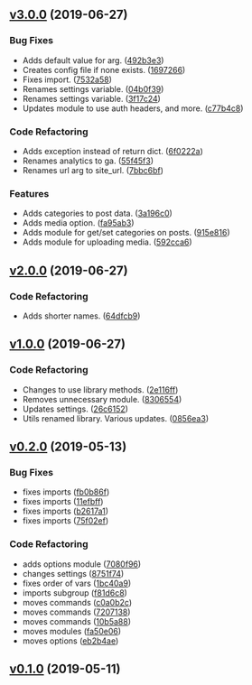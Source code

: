 <a name="v3.0.0"></a>
## [v3.0.0](https://github.com/alexseitsinger/birdhouse_toolbox/compare/v2.0.0...v3.0.0) (2019-06-27)

### Bug Fixes
- Adds default value for arg. ([492b3e3](https://github.com/alexseitsinger/birdhouse_toolbox/commit/492b3e38032f369059a5bd112ac9248b762e58f7))
- Creates config file if none exists. ([1697266](https://github.com/alexseitsinger/birdhouse_toolbox/commit/1697266d2ef6b17c19b55a91a6f0a7f22d821bd4))
- Fixes import. ([7532a58](https://github.com/alexseitsinger/birdhouse_toolbox/commit/7532a587473908ce68e1c739a2c5fc1f784610f7))
- Renames settings variable. ([04b0f39](https://github.com/alexseitsinger/birdhouse_toolbox/commit/04b0f39f985784884b8adff72019c61604dbb392))
- Renames settings variable. ([3f17c24](https://github.com/alexseitsinger/birdhouse_toolbox/commit/3f17c24a7e2eb05173b2ae32c310c1ba2ca2c1c2))
- Updates module to use auth headers, and more. ([c77b4c8](https://github.com/alexseitsinger/birdhouse_toolbox/commit/c77b4c8c65978bf14f8270e070080ffa87d59fba))

### Code Refactoring
- Adds exception instead of return dict. ([6f0222a](https://github.com/alexseitsinger/birdhouse_toolbox/commit/6f0222a4b6d2375d864427921bf4cdccf559f0af))
- Renames analytics to ga. ([55f45f3](https://github.com/alexseitsinger/birdhouse_toolbox/commit/55f45f3ea078abd5bd635579f06459eba263a9f4))
- Renames url arg to site_url. ([7bbc6bf](https://github.com/alexseitsinger/birdhouse_toolbox/commit/7bbc6bfb7a45eba1f24084bf97800e1de8e6baf2))

### Features
- Adds categories to post data. ([3a196c0](https://github.com/alexseitsinger/birdhouse_toolbox/commit/3a196c0d5269651a9df252a0fe10975937c2010b))
- Adds media option. ([fa95ab3](https://github.com/alexseitsinger/birdhouse_toolbox/commit/fa95ab31788a79e26a480027f5d001d74ebf639a))
- Adds module for get/set categories on posts. ([915e816](https://github.com/alexseitsinger/birdhouse_toolbox/commit/915e81643525ba174a442934d02a318214e45358))
- Adds module for uploading media. ([592cca6](https://github.com/alexseitsinger/birdhouse_toolbox/commit/592cca63b032850e9ae21a84806cc40001e15cd7))


<a name="v2.0.0"></a>
## [v2.0.0](https://github.com/alexseitsinger/birdhouse_toolbox/compare/v1.0.0...v2.0.0) (2019-06-27)

### Code Refactoring
- Adds shorter names. ([64dfcb9](https://github.com/alexseitsinger/birdhouse_toolbox/commit/64dfcb96433dcb588eaae2ca9f42b6f8e5ccaa4e))


<a name="v1.0.0"></a>
## [v1.0.0](https://github.com/alexseitsinger/birdhouse_toolbox/compare/v0.2.0...v1.0.0) (2019-06-27)

### Code Refactoring
- Changes to use library methods. ([2e116ff](https://github.com/alexseitsinger/birdhouse_toolbox/commit/2e116ffc9c8658fe963a2864357c4b576b950673))
- Removes unnecessary module. ([8306554](https://github.com/alexseitsinger/birdhouse_toolbox/commit/83065542f6ae2bbf80e32d1b68ac4a690f8e8329))
- Updates settings. ([26c6152](https://github.com/alexseitsinger/birdhouse_toolbox/commit/26c615224412a8befad8237f201e117689db58c0))
- Utils renamed library. Various updates. ([0856ea3](https://github.com/alexseitsinger/birdhouse_toolbox/commit/0856ea31bfb0ea8ec4cb545ea343450dfd0a8038))


<a name="v0.2.0"></a>
## [v0.2.0](https://github.com/alexseitsinger/birdhouse_toolbox/compare/v0.1.0...v0.2.0) (2019-05-13)

### Bug Fixes
- fixes imports ([fb0b86f](https://github.com/alexseitsinger/birdhouse_toolbox/commit/fb0b86fcff6a272130f3f74f5793c2f94d5694ec))
- fixes imports ([11efbff](https://github.com/alexseitsinger/birdhouse_toolbox/commit/11efbffb222ffb0b56a802762452de172abf1c8a))
- fixes imports ([b2617a1](https://github.com/alexseitsinger/birdhouse_toolbox/commit/b2617a16b8ae9480fdcc4c297ddd8e9da836d9de))
- fixes imports ([75f02ef](https://github.com/alexseitsinger/birdhouse_toolbox/commit/75f02ef9d5e36e5c3016d5a941852026b19b2123))

### Code Refactoring
- adds options module ([7080f96](https://github.com/alexseitsinger/birdhouse_toolbox/commit/7080f966a0e1fd4009e24ebf342849c4cbb05f93))
- changes settings ([8751f74](https://github.com/alexseitsinger/birdhouse_toolbox/commit/8751f741937c6255e63d909d584ae3db5b5d0ec5))
- fixes order of vars ([1bc40a9](https://github.com/alexseitsinger/birdhouse_toolbox/commit/1bc40a9a894ae4a1c498f72ececfb6c3250e9657))
- imports subgroup ([f81d6c8](https://github.com/alexseitsinger/birdhouse_toolbox/commit/f81d6c8bb2d23132a23d7305ff45f2bf54d0917d))
- moves commands ([c0a0b2c](https://github.com/alexseitsinger/birdhouse_toolbox/commit/c0a0b2c7e7c8252eb782e8b1bcb0c23205575dbe))
- moves commands ([7207138](https://github.com/alexseitsinger/birdhouse_toolbox/commit/72071383915b4789d28e28e1ad1417a852a529f3))
- moves commands ([10b5a88](https://github.com/alexseitsinger/birdhouse_toolbox/commit/10b5a88a910e5f248e3240ea8a694bb5ff08bfe0))
- moves modules ([fa50e06](https://github.com/alexseitsinger/birdhouse_toolbox/commit/fa50e06da2c9fdb11fc6b21e8a5ae8f97608485f))
- moves options ([eb2b4ae](https://github.com/alexseitsinger/birdhouse_toolbox/commit/eb2b4ae48c2ff2c7ae0c9d65765b72b2d01ed5d7))


<a name="v0.1.0"></a>
## [v0.1.0](https://github.com/alexseitsinger/birdhouse_toolbox/compare/dd8ca18695758dccbb80d52d752a8cd66281b35d...v0.1.0) (2019-05-11)


